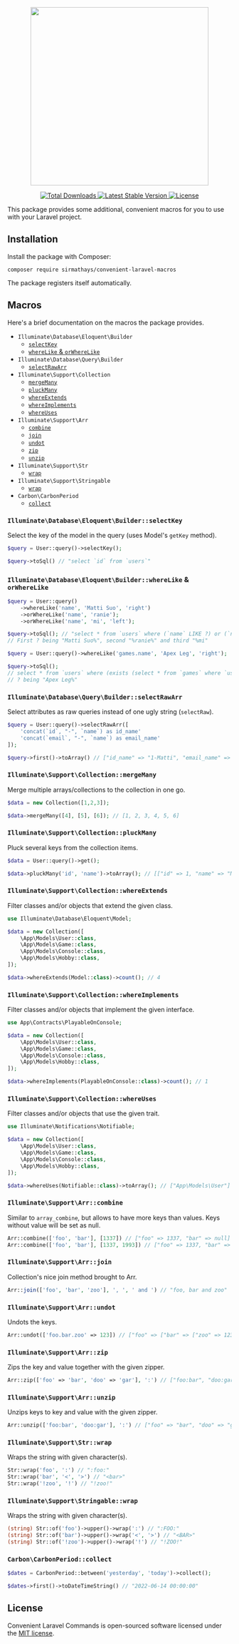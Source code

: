 <p align="center">
    <img src="https://matti.suoraniemi.com/storage/forur3.png" width="400">
</p>

<p align="center">
    <a href="https://packagist.org/packages/sirmathays/convenient-laravel-macros">
        <img src="https://img.shields.io/packagist/dt/sirmathays/convenient-laravel-macros" alt="Total Downloads">
    </a>
    <a href="https://packagist.org/packages/sirmathays/convenient-laravel-macros">
        <img src="https://img.shields.io/packagist/v/sirmathays/convenient-laravel-macros" alt="Latest Stable Version">
    </a>
    <a href="https://packagist.org/packages/sirmathays/convenient-laravel-macros">
        <img src="https://img.shields.io/packagist/l/sirmathays/convenient-laravel-macros" alt="License">
    </a>
</p>

This package provides some additional, convenient macros for you to use with your Laravel project.

## Installation

Install the package with Composer:

    composer require sirmathays/convenient-laravel-macros

The package registers itself automatically.

## Macros

Here's a brief documentation on the macros the package provides.

- `Illuminate\Database\Eloquent\Builder`
  - [`selectKey`](#illuminatedatabaseeloquentbuilderselectkey)
  - [`whereLike` & `orWhereLike`](#illuminatedatabaseeloquentbuilderwherelike--orwherelike)
- `Illuminate\Database\Query\Builder`
  - [`selectRawArr`](#illuminatedatabasequerybuilderselectrawarr)
- `Illuminate\Support\Collection`
  - [`mergeMany`](#illuminatesupportcollectionmergemany)
  - [`pluckMany`](#illuminatesupportcollectionpluckmany)
  - [`whereExtends`](#illuminatesupportcollectionwhereextends)
  - [`whereImplements`](#illuminatesupportcollectionwhereimplements)
  - [`whereUses`](#illuminatesupportcollectionwhereuses)
- `Illuminate\Support\Arr`
  - [`combine`](#illuminatesupportarrcombine)
  - [`join`](#illuminatesupportarrjoin)
  - [`undot`](#illuminatesupportarrundot)
  - [`zip`](#illuminatesupportarrzip)
  - [`unzip`](#illuminatesupportarrunzip)
- `Illuminate\Support\Str`
  - [`wrap`](#illuminatesupportstrwrap)
- `Illuminate\Support\Stringable`
  - [`wrap`](#illuminatesupportstringablewrap)
- `Carbon\CarbonPeriod`
  - [`collect`](#carboncarbonperiodcollect)

### `Illuminate\Database\Eloquent\Builder::selectKey`

Select the key of the model in the query (uses Model's `getKey` method).

```php
$query = User::query()->selectKey();

$query->toSql() // "select `id` from `users`"
```

### `Illuminate\Database\Eloquent\Builder::whereLike` & `orWhereLike`

```php
$query = User::query()
    ->whereLike('name', 'Matti Suo', 'right')
    ->orWhereLike('name', 'ranie');
    ->orWhereLike('name', 'mi', 'left');

$query->toSql(); // "select * from `users` where (`name` LIKE ?) or (`name` LIKE ?) or (`name` LIKE ?)"
// First ? being "Matti Suo%", second "%ranie%" and third "%mi"

$query = User::query()->whereLike('games.name', 'Apex Leg', 'right');

$query->toSql(); 
// select * from `users` where (exists (select * from `games` where `users`.`id` = `games`.`user_id` and `name` LIKE ?))
// ? being "Apex Leg%"
```

### `Illuminate\Database\Query\Builder::selectRawArr`

Select attributes as raw queries instead of one ugly string (`selectRaw`).

```php
$query = User::query()->selectRawArr([
    'concat(`id`, "-", `name`) as id_name'
    'concat(`email`, "-", `name`) as email_name'
]);

$query->first()->toArray() // ["id_name" => "1-Matti", "email_name" => "matti@suoraniemi.com-Matti"]
```

### `Illuminate\Support\Collection::mergeMany`

Merge multiple arrays/collections to the collection in one go.

```php
$data = new Collection([1,2,3]);

$data->mergeMany([4], [5], [6]); // [1, 2, 3, 4, 5, 6]
```

### `Illuminate\Support\Collection::pluckMany`

Pluck several keys from the collection items.

```php
$data = User::query()->get();

$data->pluckMany('id', 'name')->toArray(); // [["id" => 1, "name" => "Matti Suoraniemi"]]
```

### `Illuminate\Support\Collection::whereExtends`

Filter classes and/or objects that extend the given class.

```php
use Illuminate\Database\Eloquent\Model;

$data = new Collection([
    \App\Models\User::class,
    \App\Models\Game::class,
    \App\Models\Console::class,
    \App\Models\Hobby::class,
]);

$data->whereExtends(Model::class)->count(); // 4
```

### `Illuminate\Support\Collection::whereImplements`

Filter classes and/or objects that implement the given interface.

```php
use App\Contracts\PlayableOnConsole;

$data = new Collection([
    \App\Models\User::class,
    \App\Models\Game::class,
    \App\Models\Console::class,
    \App\Models\Hobby::class,
]);

$data->whereImplements(PlayableOnConsole::class)->count(); // 1
```

### `Illuminate\Support\Collection::whereUses`

Filter classes and/or objects that use the given trait.

```php
use Illuminate\Notifications\Notifiable;

$data = new Collection([
    \App\Models\User::class,
    \App\Models\Game::class,
    \App\Models\Console::class,
    \App\Models\Hobby::class,
]);

$data->whereUses(Notifiable::class)->toArray(); // ["App\Models\User"]
```

### `Illuminate\Support\Arr::combine`

Similar to `array_combine`, but allows to have more keys than values. Keys without value will be set
as null.

```php
Arr::combine(['foo', 'bar'], [1337]) // ["foo" => 1337, "bar" => null]
Arr::combine(['foo', 'bar'], [1337, 1993]) // ["foo" => 1337, "bar" => 1993]
```

### `Illuminate\Support\Arr::join`

Collection's nice join method brought to Arr.

```php
Arr::join(['foo', 'bar', 'zoo'], ', ', ' and ') // "foo, bar and zoo"
```

### `Illuminate\Support\Arr::undot`

Undots the keys.

```php
Arr::undot(['foo.bar.zoo' => 123]) // ["foo" => ["bar" => ["zoo" => 123]]]
```

### `Illuminate\Support\Arr::zip`

Zips the key and value together with the given zipper.

```php
Arr::zip(['foo' => 'bar', 'doo' => 'gar'], ':') // ["foo:bar", "doo:gar"]
```

### `Illuminate\Support\Arr::unzip`

Unzips keys to key and value with the given zipper.

```php
Arr::unzip(['foo:bar', 'doo:gar'], ':') // ["foo" => "bar", "doo" => "gar"]
```

### `Illuminate\Support\Str::wrap`

Wraps the string with given character(s).

```php
Str::wrap('foo', ':') // ":foo:"
Str::wrap('bar', '<', '>') // "<bar>"
Str::wrap('!zoo', '!') // "!zoo!"
```

### `Illuminate\Support\Stringable::wrap`

Wraps the string with given character(s).

```php
(string) Str::of('foo')->upper()->wrap(':') // ":FOO:"
(string) Str::of('bar')->upper()->wrap('<', '>') // "<BAR>"
(string) Str::of('!zoo')->upper()->wrap('!') // "!ZOO!"
```

### `Carbon\CarbonPeriod::collect`

```php
$dates = CarbonPeriod::between('yesterday', 'today')->collect();

$dates->first()->toDateTimeString() // "2022-06-14 00:00:00"
```

## License

Convenient Laravel Commands is open-sourced software licensed under the [MIT license](LICENSE.md).
